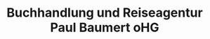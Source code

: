 ---
title: "Buchhandlung und Reiseagentur Paul Baumert oHG"
url: /schoeningen/buchhandlung-und-reiseagentur-paul-baumert-ohg/
shop: Reisebüro
---